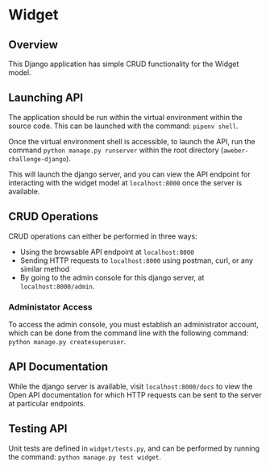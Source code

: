 # Widget

## Overview

This Django application has simple CRUD functionality for the Widget model.

## Launching API

The application should be run within the virtual environment within the source code. This can be launched with the command: `pipenv shell`.

Once the virtual environment shell is accessible, to launch the API, run the command `python manage.py runserver` within the root directory (`aweber-challenge-django`).

This will launch the django server, and you can view the API endpoint for interacting with the widget model at `localhost:8000` once the server is available.

## CRUD Operations

CRUD operations can either be performed in three ways:

- Using the browsable API endpoint at `localhost:8000`
- Sending HTTP requests to `localhost:8000` using postman, curl, or any similar method
- By going to the admin console for this django server, at `localhost:8000/admin`.

### Administator Access

To access the admin console, you must establish an administrator account, which can be done from the command line with the following command: `python manage.py createsuperuser`.

## API Documentation

While the django server is available, visit `localhost:8000/docs` to view the Open API documentation for which HTTP requests can be sent to the server at particular endpoints.

## Testing API

Unit tests are defined in `widget/tests.py`, and can be performed by running the command: `python manage.py test widget`.
